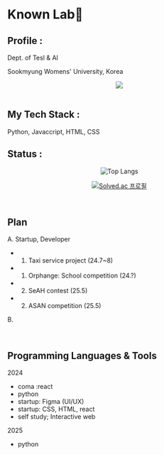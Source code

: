 # Known Lab🍎

## Profile : 
Dept. of Tesl & AI 

Sookmyung Womens' University, Korea

<div align="center">
  <a href="mailto:hzsdiary61@gmail.com"><img src="https://img.shields.io/badge/Gmail-EA4335?style=for-the-badge&logo=Gmail&logoColor=white" /></a>
</div>
</br>
  
## My Tech Stack :
Python, Javaccript, HTML, CSS


## Status :
<div align="center">

![Top Langs](https://github-readme-stats.vercel.app/api/top-langs/?username=knana6)

[![Solved.ac
프로필](http://mazassumnida.wtf/api/generate_badge?boj=known)](https://solved.ac/profile/known)

</div>
</br>

## Plan 
A. Startup, Developer
- 1. Taxi service project (24.7~8)
- 1. Orphange: School competition (24.?)
- 2. SeAH contest (25.5)
- 2. ASAN competition (25.5)
     
B. 



</div>
</br>

## Programming Languages & Tools
2024
- coma :react
- python
- startup: Figma (UI/UX)
- startup: CSS, HTML, react
- self study; Interactive web
  
2025
- python

<!--
**adorahelen/adorahelen** is a ✨ _special_ ✨ repository because its `README.md` (this file) appears on your GitHub profile.

Here are some ideas to get you started:

- 🔭 I’m currently working on ...
- 🌱 I’m currently learning ...
- 👯 I’m looking to collaborate on ...
- 🤔 I’m looking for help with ...
- 💬 Ask me about ...
- 📫 How to reach me: ...
- 😄 Pronouns: ...
- ⚡ Fun fact: ...
-->
